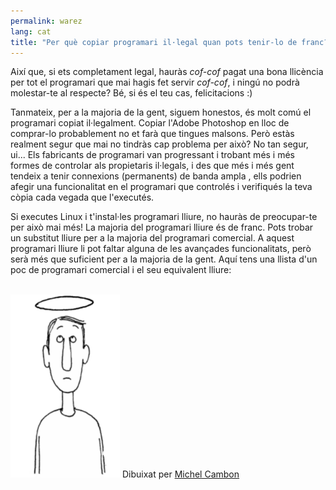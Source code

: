 ```yaml
---
permalink: warez
lang: cat
title: "Per què copiar programari il·legal quan pots tenir-lo de franc?"
---
```


Així que, si ets completament legal, hauràs *cof-cof* pagat una bona 
llicència per tot el programari que mai hagis fet servir *cof-cof*, i 
ningú no podrà molestar-te al respecte? Bé, si és el teu cas, 
felicitacions :)

Tanmateix, per a la majoria de la gent, siguem honestos, és molt comú 
el programari copiat il·legalment. Copiar l'Adobe Photoshop en lloc de 
comprar-lo probablement no et farà que tingues malsons. Però estàs 
realment segur que mai no tindràs cap problema per això? No tan segur, 
ui... Els fabricants de programari van progressant i trobant més i més 
formes de controlar als propietaris il·legals, i des que més i més gent 
tendeix a tenir connexions (permanents) de banda ampla , ells podrien 
afegir una funcionalitat en el programari que controlés i verifiqués la 
teva còpia cada vegada que l'executés.

Si executes Linux i t'instal·les programari lliure, no hauràs de 
preocupar-te per això mai més! La majoria del programari lliure és 
de franc. Pots trobar un substitut lliure per a la majoria del programari 
comercial. A aquest programari lliure li pot faltar alguna de les 
avançades funcionalitats, però serà més que suficient per a la majoria 
de la gent. Aquí tens una llista d'un poc de programari comercial i el 
seu equivalent lliure:

<?php

table_parser ("Sí", "No", "Comercial", "Programari lliure", "Existeix al 
Windows ?");


<br /><br>

<img src="/img/warez.png" />

Dibuixat per <a href="http://michel.cambon.free.fr/ampere/salle1bis.htm">Michel Cambon</a>




